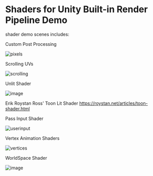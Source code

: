 # Shaders for Unity Built-in Render Pipeline Demo
shader demo scenes
includes:

Custom Post Processing

![pixels](https://user-images.githubusercontent.com/16842052/164685605-4d47abf4-87b1-42ee-9c7c-7199d15dcb9f.gif)

Scrolling UVs

![scrolling](https://user-images.githubusercontent.com/16842052/164685629-e9ceeaf9-b504-40e0-906c-3cd25b7dabcd.gif)

Unlit Shader

![image](https://user-images.githubusercontent.com/16842052/164685123-3903ffb1-f76b-43cf-acc1-49840f12838e.png)

Erik Roystan Ross' Toon Lit Shader
https://roystan.net/articles/toon-shader.html

Pass Input Shader

![userinput](https://user-images.githubusercontent.com/16842052/164685656-eac7b038-4593-4324-9c53-23c60a01da68.gif)

Vertex Animation Shaders

![vertices](https://user-images.githubusercontent.com/16842052/164685710-e536859b-9511-4862-90e7-0dd2571a8afa.gif)

WorldSpace Shader

![image](https://user-images.githubusercontent.com/16842052/164685535-ed798151-3019-4d29-9e7d-1e6a256ced54.png)
